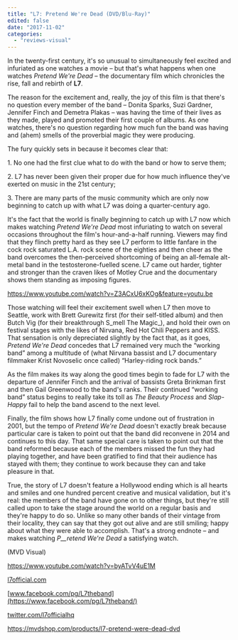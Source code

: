 ```yaml
---
title: "L7: Pretend We're Dead (DVD/Blu-Ray)"
edited: false
date: "2017-11-02"
categories:
  - "reviews-visual"
---
```


In the twenty-first century, it's so unusual to simultaneously feel excited and infuriated as one watches a movie – but that's what happens when one watches _Pretend We're Dead_ – the documentary film which chronicles the rise, fall and rebirth of **L7**.

The reason for the excitement and, really, the joy of this film is that there's no question every member of the band – Donita Sparks, Suzi Gardner, Jennifer Finch and Demetra Plakas – was having the time of their lives as they made, played and promoted their first couple of albums. As one watches, there's no question regarding how much fun the band was having and (ahem) smells of the proverbial magic they were producing.

The fury quickly sets in because it becomes clear that:

1\. No one had the first clue what to do with the band or how to serve them;

2. L7 has never been given their proper due for how much influence they've exerted on music in the 21st century;

3\. There are many parts of the music community which are only now beginning to catch up with what L7 was doing a quarter-century ago.

It's the fact that the world is finally beginning to catch up with L7 now which makes watching _Pretend We're Dead_ most infuriating to watch on several occasions throughout the film's hour-and-a-half running. Viewers may find that they flinch pretty hard as they see L7 perform to little fanfare in the cock rock saturated L.A. rock scene of the eighties and then cheer as the band overcomes the then-perceived shortcoming of being an all-female alt-metal band in the testosterone-fuelled scene. L7 came out harder, tighter and stronger than the craven likes of Motley Crue and the documentary shows them standing as imposing figures.

https://www.youtube.com/watch?v=Z3ACxU6xKOg&feature=youtu.be

Those watching will feel their excitement swell when L7 then move to Seattle, work with Brett Gurewitz first (for their self-titled album) and then Butch Vig (for their breakthrough S_mell The Magic_), and hold their own on festival stages with the likes of Nirvana, Red Hot Chili Peppers and KISS. That sensation is only depreciated slightly by the fact that, as it goes, _Pretend We're Dead_ concedes that L7 remained very much the “working band” among a multitude of (what Nirvana bassist and L7 documentary filmmaker Krist Novoselic once called) “Harley-riding rock bands.”

As the film makes its way along the good times begin to fade for L7 with the departure of Jennifer Finch and the arrival of bassists Greta Brinkman first and then Gail Greenwood to the band's ranks. Their continued “working band” status begins to really take its toll as _The Beauty Process_ and _Slap-Happy_ fail to help the band ascend to the next level.

Finally, the film shows how L7 finally come undone out of frustration in 2001, but the tempo of _Pretend We're Dead_ doesn't exactly break because particular care is taken to point out that the band did reconvene in 2014 and continues to this day. That same special care is taken to point out that the band reformed because each of the members missed the fun they had playing together, and have been gratified to find that their audience has stayed with them; they continue to work because they can and take pleasure in that.

True, the story of L7 doesn't feature a Hollywood ending which is all hearts and smiles and one hundred percent creative and musical validation, but it's real: the members of the band have gone on to other things, but they're still called upon to take the stage around the world on a regular basis and they're happy to do so. Unlike so many other bands of their vintage from their locality, they can say that they got out alive and are still smiling; happy about what they were able to accomplish. That's a strong endnote – and makes watching _P__retend We're Dead_ a satisfying watch.

(MVD Visual)

https://www.youtube.com/watch?v=byATvV4uE1M

[l7official.com](http://l7official.com/)

[www.facebook.com/pg/L7theband](https://www.facebook.com/pg/L7theband/)

[twitter.com/l7officialhq](https://twitter.com/l7officialhq?lang=en)

https://mvdshop.com/products/l7-pretend-were-dead-dvd
